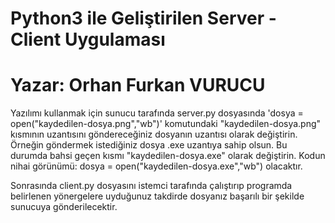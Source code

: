 # Python3 ile Geliştirilen Server - Client Uygulaması
# Yazar: Orhan Furkan VURUCU

Yazılımı kullanmak için sunucu tarafında server.py dosyasında 'dosya = open("kaydedilen-dosya.png","wb")'
komutundaki "kaydedilen-dosya.png" kısmının uzantısını göndereceğiniz dosyanın uzantısı olarak değiştirin.
Örneğin göndermek istediğiniz dosya .exe uzantıya sahip olsun. Bu durumda bahsi geçen kısmı "kaydedilen-dosya.exe" olarak değiştirin. Kodun nihai görünümü: dosya = open("kaydedilen-dosya.exe","wb") olacaktır.

Sonrasında client.py dosyasını istemci tarafında çalıştırıp programda belirlenen yönergelere uyduğunuz takdirde dosyanız başarılı bir şekilde sunucuya gönderilecektir.

